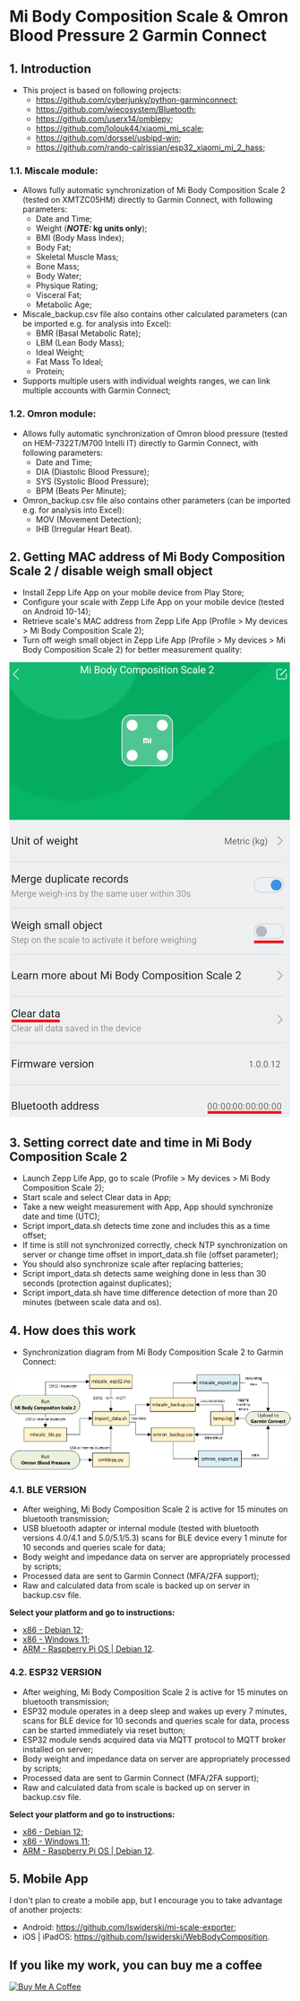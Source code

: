 # Mi Body Composition Scale & Omron Blood Pressure 2 Garmin Connect

## 1. Introduction
- This project is based on following projects:
  - https://github.com/cyberjunky/python-garminconnect;
  - https://github.com/wiecosystem/Bluetooth;
  - https://github.com/userx14/omblepy;
  - https://github.com/lolouk44/xiaomi_mi_scale;
  - https://github.com/dorssel/usbipd-win;
  - https://github.com/rando-calrissian/esp32_xiaomi_mi_2_hass;
### 1.1. Miscale module:
- Allows fully automatic synchronization of Mi Body Composition Scale 2 (tested on XMTZC05HM) directly to Garmin Connect, with following parameters:
  - Date and Time;
  - Weight (**_NOTE:_ kg units only**);
  - BMI (Body Mass Index);
  - Body Fat;
  - Skeletal Muscle Mass;
  - Bone Mass;
  - Body Water;
  - Physique Rating;
  - Visceral Fat;
  - Metabolic Age;
- Miscale_backup.csv file also contains other calculated parameters (can be imported e.g. for analysis into Excel):
  - BMR (Basal Metabolic Rate);
  - LBM (Lean Body Mass);
  - Ideal Weight;
  - Fat Mass To Ideal;
  - Protein;
- Supports multiple users with individual weights ranges, we can link multiple accounts with Garmin Connect;
### 1.2. Omron module: 
- Allows fully automatic synchronization of Omron blood pressure (tested on HEM-7322T/M700 Intelli IT) directly to Garmin Connect, with following parameters:
  - Date and Time;
  - DIA (Diastolic Blood Pressure);
  - SYS (Systolic Blood Pressure);
  - BPM (Beats Per Minute);
- Omron_backup.csv file also contains other parameters (can be imported e.g. for analysis into Excel):
  - MOV (Movement Detection);
  - IHB (Irregular Heart Beat).

## 2. Getting MAC address of Mi Body Composition Scale 2 / disable weigh small object
- Install Zepp Life App on your mobile device from Play Store;
- Configure your scale with Zepp Life App on your mobile device (tested on Android 10-14);
- Retrieve scale's MAC address from Zepp Life App (Profile > My devices > Mi Body Composition Scale 2);
- Turn off weigh small object in Zepp Life App (Profile > My devices > Mi Body Composition Scale 2) for better measurement quality:

![alt text](https://github.com/RobertWojtowicz/export2garmin/blob/master/manuals/settings.png)

## 3. Setting correct date and time in Mi Body Composition Scale 2
- Launch Zepp Life App, go to scale (Profile > My devices > Mi Body Composition Scale 2);
- Start scale and select Clear data in App;
- Take a new weight measurement with App, App should synchronize date and time (UTC);
- Script import_data.sh detects time zone and includes this as a time offset;
- If time is still not synchronized correctly, check NTP synchronization on server or change time offset in import_data.sh file (offset parameter);
- You should also synchronize scale after replacing batteries;
- Script import_data.sh detects same weighing done in less than 30 seconds (protection against duplicates);
- Script import_data.sh have time difference detection of more than 20 minutes (between scale data and os).

## 4. How does this work
- Synchronization diagram from Mi Body Composition Scale 2 to Garmin Connect:

![alt text](https://github.com/RobertWojtowicz/export2garmin/blob/master/manuals/workflow.png)

### 4.1. BLE VERSION
- After weighing, Mi Body Composition Scale 2 is active for 15 minutes on bluetooth transmission;
- USB bluetooth adapter or internal module (tested with bluetooth versions 4.0/4.1 and 5.0/5.1/5.3) scans for BLE device every 1 minute for 10 seconds and queries scale for data;
- Body weight and impedance data on server are appropriately processed by scripts;
- Processed data are sent to Garmin Connect (MFA/2FA support);
- Raw and calculated data from scale is backed up on server in backup.csv file.

**Select your platform and go to instructions:**
- [x86 - Debian 12](https://github.com/RobertWojtowicz/export2garmin/blob/master/manuals/x86_ble.md);
- [x86 - Windows 11](https://github.com/RobertWojtowicz/export2garmin/blob/master/manuals/x86_ble_win.md);
- [ARM - Raspberry Pi OS | Debian 12](https://github.com/RobertWojtowicz/export2garmin/blob/master/manuals/ARM_ble.md).

### 4.2. ESP32 VERSION
- After weighing, Mi Body Composition Scale 2 is active for 15 minutes on bluetooth transmission;
- ESP32 module operates in a deep sleep and wakes up every 7 minutes, scans for BLE device for 10 seconds and queries scale for data, process can be started immediately via reset button;
- ESP32 module sends acquired data via MQTT protocol to MQTT broker installed on server;
- Body weight and impedance data on server are appropriately processed by scripts;
- Processed data are sent to Garmin Connect (MFA/2FA support);
- Raw and calculated data from scale is backed up on server in backup.csv file.

**Select your platform and go to instructions:**
- [x86 - Debian 12](https://github.com/RobertWojtowicz/export2garmin/blob/master/manuals/x86_esp32.md);
- [x86 - Windows 11](https://github.com/RobertWojtowicz/export2garmin/blob/master/manuals/x86_esp32_win.md);
- [ARM - Raspberry Pi OS | Debian 12](https://github.com/RobertWojtowicz/export2garmin/blob/master/manuals/ARM_esp32.md).

## 5. Mobile App
I don't plan to create a mobile app, but I encourage you to take advantage of another projects:
- Android: https://github.com/lswiderski/mi-scale-exporter;
- iOS | iPadOS: https://github.com/lswiderski/WebBodyComposition.

## If you like my work, you can buy me a coffee
<a href="https://www.buymeacoffee.com/RobertWojtowicz" target="_blank"><img src="https://cdn.buymeacoffee.com/buttons/default-orange.png" alt="Buy Me A Coffee" height="41" width="174"></a>
